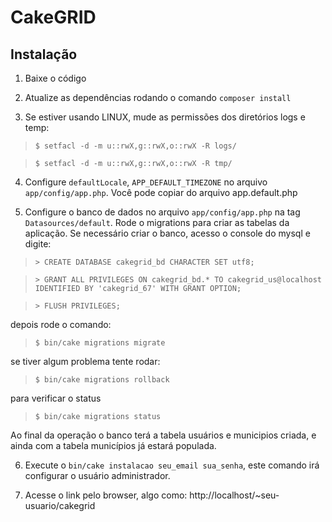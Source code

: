 # CakeGRID

## Instalação

1. Baixe o código

2. Atualize as dependências rodando o comando `composer install`

3. Se estiver usando LINUX, mude as permissões dos diretórios logs e temp:

> `$ setfacl -d -m u::rwX,g::rwX,o::rwX -R logs/`

> `$ setfacl -d -m u::rwX,g::rwX,o::rwX -R tmp/`

4. Configure `defaultLocale`, `APP_DEFAULT_TIMEZONE` no arquivo `app/config/app.php`. Você pode copiar do arquivo app.default.php

5. Configure o banco de dados no arquivo `app/config/app.php` na tag `Datasources/default`. Rode o migrations para criar as tabelas da aplicação.
Se necessário criar o banco, acesso o console do mysql e digite:

> `> CREATE DATABASE cakegrid_bd CHARACTER SET utf8;`

> `> GRANT ALL PRIVILEGES ON cakegrid_bd.* TO cakegrid_us@localhost IDENTIFIED BY 'cakegrid_67' WITH GRANT OPTION;`

> `> FLUSH PRIVILEGES;`

depois rode o comando:
> `$ bin/cake migrations migrate`

se tiver algum problema tente rodar:
> `$ bin/cake migrations rollback`

para verificar o status
> `$ bin/cake migrations status`

Ao final da operação o banco terá a tabela usuários e municipios criada, e ainda com a tabela municípios já estará populada.

6. Execute o `bin/cake instalacao seu_email sua_senha`, este comando irá configurar o usuário administrador.

7. Acesse o link pelo browser, algo como: http://localhost/~seu-usuario/cakegrid
